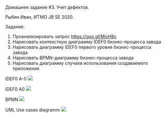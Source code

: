 Домашнее задание #3. Учет дефектов.

Рыбин Иван, ИТМО JB SE 2020.

Задание:
  1. Проанализировать запрос https://goo.gl/MiyH8c
  2. Нарисовать контекстную диаграмму IDEF0 бизнес-процесса завода
  3. Нарисовать диаграмму IDEF0 первого уровня бизнес-процесса завода
  4. Нарисовать BPMN-диаграмму бизнес-процесса завода
  5. Нарисовать диаграмму случаев использования создаваемого приложения
  
 
IDEF0 A-0 ![](https://github.com/ivanrybin/itmo-hws-architecture/blob/defects/defects/1_IDEF0_A-0_factory.png)

IDEF0 A0 ![](https://github.com/ivanrybin/itmo-hws-architecture/blob/defects/defects/2_IDEF0_A0_factory.png)

BPMN ![](https://github.com/ivanrybin/itmo-hws-architecture/blob/defects/defects/3_BPMN_factory.png)

UML Use cases diagramm ![](https://github.com/ivanrybin/itmo-hws-architecture/blob/defects/defects/4_UML_use_cases_factory_app.png)
